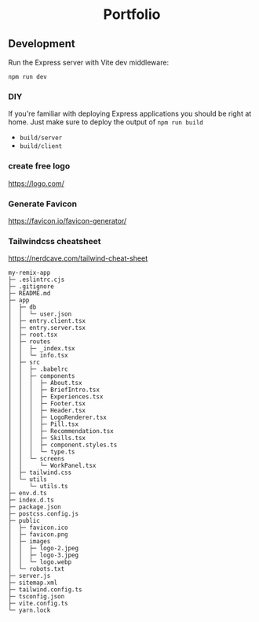 <h1 align="center">Portfolio</h1>

## Development

Run the Express server with Vite dev middleware:

```shellscript
npm run dev
```

### DIY

If you're familiar with deploying Express applications you should be right at home. Just make sure to deploy the output of `npm run build`

- `build/server`
- `build/client`

### create free logo

https://logo.com/

### Generate Favicon

https://favicon.io/favicon-generator/

### Tailwindcss cheatsheet

https://nerdcave.com/tailwind-cheat-sheet

```
my-remix-app
├─ .eslintrc.cjs
├─ .gitignore
├─ README.md
├─ app
│  ├─ db
│  │  └─ user.json
│  ├─ entry.client.tsx
│  ├─ entry.server.tsx
│  ├─ root.tsx
│  ├─ routes
│  │  ├─ _index.tsx
│  │  └─ info.tsx
│  ├─ src
│  │  ├─ .babelrc
│  │  ├─ components
│  │  │  ├─ About.tsx
│  │  │  ├─ BriefIntro.tsx
│  │  │  ├─ Experiences.tsx
│  │  │  ├─ Footer.tsx
│  │  │  ├─ Header.tsx
│  │  │  ├─ LogoRenderer.tsx
│  │  │  ├─ Pill.tsx
│  │  │  ├─ Recommendation.tsx
│  │  │  ├─ Skills.tsx
│  │  │  ├─ component.styles.ts
│  │  │  └─ type.ts
│  │  └─ screens
│  │     └─ WorkPanel.tsx
│  ├─ tailwind.css
│  └─ utils
│     └─ utils.ts
├─ env.d.ts
├─ index.d.ts
├─ package.json
├─ postcss.config.js
├─ public
│  ├─ favicon.ico
│  ├─ favicon.png
│  ├─ images
│  │  ├─ logo-2.jpeg
│  │  ├─ logo-3.jpeg
│  │  └─ logo.webp
│  └─ robots.txt
├─ server.js
├─ sitemap.xml
├─ tailwind.config.ts
├─ tsconfig.json
├─ vite.config.ts
└─ yarn.lock

```
